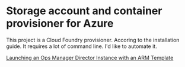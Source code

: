 Storage account and container provisioner for Azure
===

This project is a Cloud Foundry provisioner. Accoring to the installation guide. 
It requires a lot of command line. I'd like to automate it. 

[Launching an Ops Manager Director Instance with an ARM Template](https://docs.pivotal.io/pivotalcf/1-10/customizing/azure-arm-template.html)
